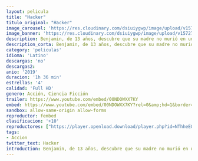 ```yaml
---
layout: pelicula
title: "Hacker"
titulo_original: "Hacker"
image_carousel: 'https://res.cloudinary.com/dsiuiygwp/image/upload/v1572750637/hacker-min_lg1sca.jpg'
image_banner: 'https://res.cloudinary.com/dsiuiygwp/image/upload/v1572750648/Hacker-2019-full-movie-min_cmtrq2.jpg'
description: Benjamin, de 13 años, descubre que su madre no murió en un accidente como se lo hizo creer. El camino apunta a funcionarios de alto rango en el Servicio Secreto Danés, y se le dice que no confíe en nadie.
description_corta: Benjamin, de 13 años, descubre que su madre no murió en un accidente como se lo hizo creer. El camino apunta a funcionarios de alto rango en el Servicio Secreto Danés, y se le dice que no confíe en nadie.
category: 'peliculas'
idioma: 'Latino'
descargas: 'no'
descargas2:
anio: '2019'
duracion: '1h 36 min'
estrellas: '4'
calidad: 'Full HD'
genero: Acción, Ciencia Ficción
trailer: https://www.youtube.com/embed/00NDOWXX7KY
embed: https://www.youtube.com/embed/00NDOWXX7KY?rel=0&amp;hd=1&border=0&wmode=opaque&enablejsapi=1&modestbranding=1&controls=1&showinfo=1
sandbox: allow-same-origin allow-forms
reproductor: fembed
clasificacion: '+10'
reproductores: ["https://player.openload.download/player.php?id=NThheE8vVlFPWUVQaGo2Y0JxclF0b09pb00rMGpuQmdoc1NJK3lCNXhxalhYQXlielZRRkI2SGN3dnZoQ0RTV1MxaVA4Qzl4L2RQTnp5UGV1L1UyRFE9PQ","https://api.cuevana3.io/olpremium/gd.php?file=ek5lbm9xYWNrS0xNejZaa1paRFE0OG5SbjZHVXh0SGx5ZENjcDZDUXhPTFJrcU9lbE52RzVaTFRtNkp5eThXd3NiZUladz09","https://api.cuevana3.io/stream/index.php?file=ek5lbm9xYWNrS0xYMTZLa2xNbkdvY3ZTb3BtZng4TGp6ZFpobGFMUGtOVFYySmlocU5XTzJkRE1tcHFuajVPb2w1eGphMkhEMGVQWDA2S21ZY1hRNEpQWHAycGxscFNrbXBPU2ZuUzJ3THVva2FDaVp3PT0","https://api.cuevana3.io/rr/gd.php?h=ek5lbm9xYWNrS0xJMVp5b21KREk0dFBLbjVkaHhkRGdrOG1jbnBpUnhhS1Z2SHVjaGR1bzNLeXdnNldEc0x2QzBKdWFsNXE4a3NPMTBwbWVqWml6cXJHU3FadVkyUT09","https://api.cuevana3.io/stream/index.php?file=ek5lbm9xYWNrS0xJMVp5b21KREk0dFBLbjVkaHhkRGdrOG1jbnBpUnhhS1Z2SHVjaGR1bzNLeXdnNldEc0x2QzBKdWFsNXE4a3NPMTBwbWVqWml6cXJHU3FadVkyYURhMDlLYW5walN5ZUxZMHFadnJNZlU","https://www.zembed.to/public/dist/asteroid.html?id=e3aefe39c6e723a50d826ba1be214416&title=Hacker"]
tags:
- Accion
twitter_text: Hacker
introduction: Benjamin, de 13 años, descubre que su madre no murió en un accidente como se lo hizo creer. El camino apunta a funcionarios de alto rango en el Servicio Secreto Danés, y se le dice que no confíe en nadie.
---
```













